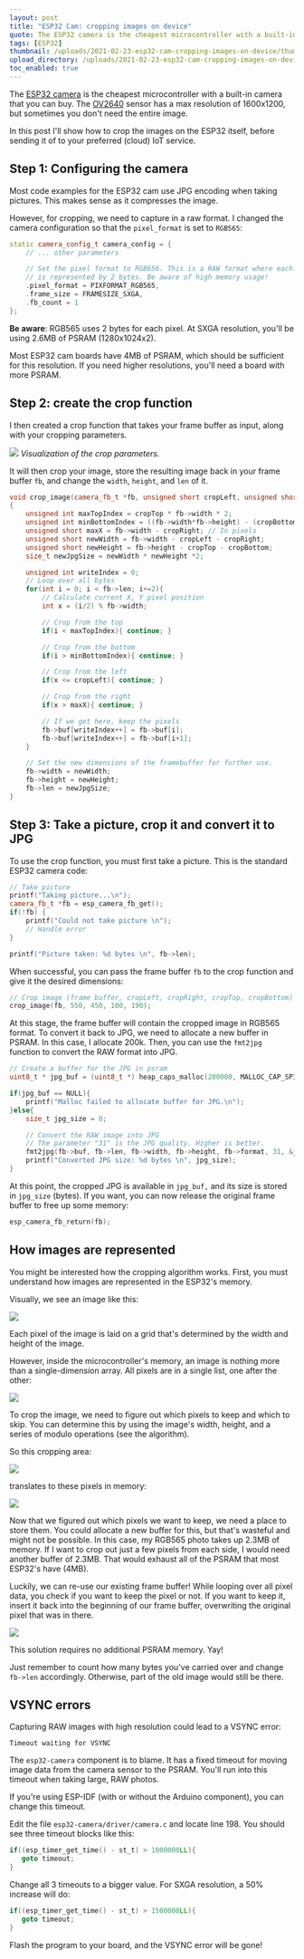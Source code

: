 ```yaml
---
layout: post
title: "ESP32 Cam: cropping images on device"
quote: The ESP32 camera is the cheapest microcontroller with a built-in camera that you can buy. The OV2640 sensor has a max resolution of 1600x1200, but sometimes you don't need the entire image. In this post I'll show how to crop the images on the ESP32 itself, before sending it of to your preferred (cloud) IoT service.
tags: [ESP32]
thumbnail: /uploads/2021-02-23-esp32-cam-cropping-images-on-device/thumb_timeline.jpg
upload_directory: /uploads/2021-02-23-esp32-cam-cropping-images-on-device
toc_enabled: true
---
```


The [ESP32 camera](https://www.amazon.com/gp/product/B07S5PVZKV/ref=as_li_tl?ie=UTF8&tag=savjee-20&camp=1789&creative=9325&linkCode=as2&creativeASIN=B07S5PVZKV&linkId=edec0ccdc158ed893332f501c90459a4) is the cheapest microcontroller with a built-in camera that you can buy. The [OV2640](http://www.uctronics.com/download/OV2640_DS.pdf) sensor has a max resolution of 1600x1200, but sometimes you don't need the entire image.

In this post I'll show how to crop the images on the ESP32 itself, before sending it of to your preferred (cloud) IoT service.

<!--more-->

## Step 1: Configuring the camera
Most code examples for the ESP32 cam use JPG encoding when taking pictures. This makes sense as it compresses the image. 

However, for cropping, we need to capture in a raw format. I changed the camera configuration so that the `pixel_format` is set to `RGB565`:

```cpp
static camera_config_t camera_config = {
    // ... other parameters

    // Set the pixel format to RGB656. This is a RAW format where each pixel
    // is represented by 2 bytes. Be aware of high memory usage!
    .pixel_format = PIXFORMAT_RGB565,
    .frame_size = FRAMESIZE_SXGA,
    .fb_count = 1 
};
```

**Be aware**: RGB565 uses 2 bytes for each pixel. At SXGA resolution, you'll be using 2.6MB of PSRAM (1280x1024x2). 

Most ESP32 cam boards have 4MB of PSRAM, which should be sufficient for this resolution. If you need higher resolutions, you'll need a board with more PSRAM.

## Step 2: create the crop function
I then created a crop function that takes your frame buffer as input, along with your cropping parameters. 

![](/uploads/2021-02-23-esp32-cam-cropping-images-on-device/crop-parameters.jpg)
_Visualization of the crop parameters._

It will then crop your image, store the resulting image back in your frame buffer `fb`, and change the `width`, `height`, and `len` of it.

```cpp
void crop_image(camera_fb_t *fb, unsigned short cropLeft, unsigned short cropRight, unsigned short cropTop, unsigned short cropBottom)
{
    unsigned int maxTopIndex = cropTop * fb->width * 2;
    unsigned int minBottomIndex = ((fb->width*fb->height) - (cropBottom * fb->width)) * 2;
    unsigned short maxX = fb->width - cropRight; // In pixels
    unsigned short newWidth = fb->width - cropLeft - cropRight;
    unsigned short newHeight = fb->height - cropTop - cropBottom;
    size_t newJpgSize = newWidth * newHeight *2;

    unsigned int writeIndex = 0;
    // Loop over all bytes
    for(int i = 0; i < fb->len; i+=2){
        // Calculate current X, Y pixel position
        int x = (i/2) % fb->width;

        // Crop from the top
        if(i < maxTopIndex){ continue; }

        // Crop from the bottom
        if(i > minBottomIndex){ continue; }

        // Crop from the left
        if(x <= cropLeft){ continue; }

        // Crop from the right
        if(x > maxX){ continue; }

        // If we get here, keep the pixels
        fb->buf[writeIndex++] = fb->buf[i];
        fb->buf[writeIndex++] = fb->buf[i+1];
    }

    // Set the new dimensions of the framebuffer for further use.
    fb->width = newWidth;
    fb->height = newHeight;
    fb->len = newJpgSize;
}
```

## Step 3: Take a picture, crop it and convert it to JPG
To use the crop function, you must first take a picture. This is the standard ESP32 camera code:

```cpp
// Take picture
printf("Taking picture...\n");
camera_fb_t *fb = esp_camera_fb_get();
if(!fb) {
    printf("Could not take picture \n");
    // Handle error
}

printf("Picture taken: %d bytes \n", fb->len);
```

When successful, you can pass the frame buffer `fb` to the crop function and give it the desired dimensions:

```cpp
// Crop image (frame buffer, cropLeft, cropRight, cropTop, cropBottom)
crop_image(fb, 550, 450, 100, 190);
```

At this stage, the frame buffer will contain the cropped image in RGB565 format. To convert it back to JPG, we need to allocate a new buffer in PSRAM. In this case, I allocate 200k. Then, you can use the `fmt2jpg` function to convert the RAW format into JPG.

```cpp
// Create a buffer for the JPG in psram
uint8_t * jpg_buf = (uint8_t *) heap_caps_malloc(200000, MALLOC_CAP_SPIRAM | MALLOC_CAP_8BIT);

if(jpg_buf == NULL){
    printf("Malloc failed to allocate buffer for JPG.\n");
}else{
    size_t jpg_size = 0;

    // Convert the RAW image into JPG
    // The parameter "31" is the JPG quality. Higher is better.
    fmt2jpg(fb->buf, fb->len, fb->width, fb->height, fb->format, 31, &jpg_buf, &jpg_size);
    printf("Converted JPG size: %d bytes \n", jpg_size);
}
```

At this point, the cropped JPG is available in `jpg_buf,` and its size is stored in `jpg_size` (bytes). If you want, you can now release the original frame buffer to free up some memory:

```cpp
esp_camera_fb_return(fb);
```

## How images are represented
You might be interested how the cropping algorithm works. First, you must understand how images are represented in the ESP32's memory.

Visually, we see an image like this:

![](/uploads/2021-02-23-esp32-cam-cropping-images-on-device/image-visual-representation-pixels.jpg)

Each pixel of the image is laid on a grid that's determined by the width and height of the image. 

However, inside the microcontroller's memory, an image is nothing more than a single-dimension array. All pixels are in a single list, one after the other:

![](/uploads/2021-02-23-esp32-cam-cropping-images-on-device/image-array-representation-pixels.png)

To crop the image, we need to figure out which pixels to keep and which to skip. You can determine this by using the image's width, height, and a series of modulo operations (see the algorithm).

So this cropping area:

![](/uploads/2021-02-23-esp32-cam-cropping-images-on-device/cropping-area-visualization.jpg)

translates to these pixels in memory:

![](/uploads/2021-02-23-esp32-cam-cropping-images-on-device/cropping-area-in-pixels.png)

Now that we figured out which pixels we want to keep, we need a place to store them. You could allocate a new buffer for this, but that's wasteful and might not be possible. In this case, my RGB565 photo takes up 2.3MB of memory. If I want to crop out just a few pixels from each side, I would need another buffer of 2.3MB. That would exhaust all of the PSRAM that most ESP32's have (4MB).

Luckily, we can re-use our existing frame buffer! While looping over all pixel data, you check if you want to keep the pixel or not. If you want to keep it, insert it back into the beginning of our frame buffer, overwriting the original pixel that was in there.

![](/uploads/2021-02-23-esp32-cam-cropping-images-on-device/cropping-reuse-buffer.png)

This solution requires no additional PSRAM memory. Yay!

Just remember to count how many bytes you've carried over and change `fb->len` accordingly. Otherwise, part of the old image would still be there.

## VSYNC errors
Capturing RAW images with high resolution could lead to a VSYNC error:

```
Timeout waiting for VSYNC
```

The `esp32-camera` component is to blame. It has a fixed timeout for moving image data from the camera sensor to the PSRAM. You'll run into this timeout when taking large, RAW photos. 

If you're using ESP-IDF (with or without the Arduino component), you can change this timeout.

Edit the file `esp32-camera/driver/camera.c` and locate line 198. You should see three timeout blocks like this:

```c
if((esp_timer_get_time() - st_t) > 1000000LL){
   goto timeout;
}
```

Change all 3 timeouts to a bigger value. For SXGA resolution, a 50% increase will do:

```c
if((esp_timer_get_time() - st_t) > 1500000LL){
   goto timeout;
}
```

Flash the program to your board, and the VSYNC error will be gone!
